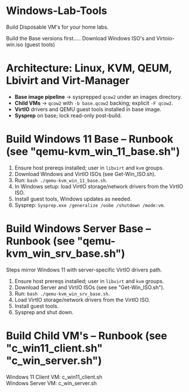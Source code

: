 # Windows-Lab-Tools
Build Disposable VM's for your home labs.

Build the Base versions first.....
Download Windows ISO's and Virtoio-win.iso (guest tools)
# Architecture: Linux, KVM, QEUM, Lbivirt and Virt-Manager
- **Base image pipeline** → sysprepped `qcow2` under an images directory.
- **Child VMs** → `qcow2` with `-b base.qcow2` backing; explicit `-F qcow2`.
- **VirtIO** drivers and QEMU guest tools installed in base image.
- **Sysprep** on base; lock read-only post-build.

# Build Windows 11 Base – Runbook (see "qemu-kvm_win_11_base.sh")
1) Ensure host prereqs installed; user in `libvirt` and `kvm` groups.
2) Download Windows and VirtIO ISOs (see Get-Win_ISO.sh).
3) Run: `bash ./qemu-kvm_win_11_base.sh`.
4) In Windows setup: load VirtIO storage/network drivers from the VirtIO ISO.
5) Install guest tools, Windows updates as needed.
6) Sysprep: `Sysprep.exe /generalize /oobe /shutdown /mode:vm`.

# Build Windows Server Base – Runbook (see "qemu-kvm_win_srv_base.sh")
Steps mirror Windows 11 with server-specific VirtIO drivers path.
1) Ensure host prereqs installed; user in `libvirt` and `kvm` groups.
2) Download Server and VirtIO ISOs (see see "Get-Win_ISO.sh").
3) Run: `bash ./qemu-kvm_win_srv_base.sh`.
4) Load VirtIO storage/network drivers from the VirtIO ISO.
5) Install guest tools.
6) Sysprep and shut down.

# Build Child VM's – Runbook (see "c_win11_client.sh" "c_win_server.sh")
Windows 11 Client VM:  c_win11_client.sh \
   Windows Server VM:  c_win_server.sh
